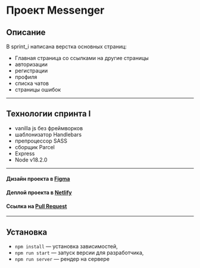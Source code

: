 # Проект Messenger 

## Описание
В sprint_i написана верстка основных страниц: 
- Главная страница со ссылками на другие страницы
- авторизации
- регистрации
- профиля 
- списка чатов
- страницы ошибок
--------------
## Технологии спринта I
- vanilla js без фреймворков
- шаблонизатор Handlebars
- препроцессор SASS
- сборщик Parcel
- Express
- Node v18.2.0

--------------
#### Дизайн проекта в [Figma](https://www.figma.com/file/km1CWADhd93R35jJy04nXJ/)
#### Деплой проекта в [Netlify](https://prismatic-bunny-658020.netlify.app/)
#### Ссылка на [Pull Request](https://github.com/NataliUstinova/middle.messenger.praktikum.yandex/pull/2)

--------------

## Установка
- `npm install` — установка зависимостей,
- `npm run start` — запуск версии для разработчика,
- `npm run server` — рендер на сервере 